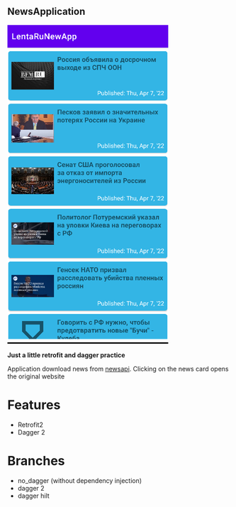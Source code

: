 ## NewsApplication

![app img](./2022-04-08_00-30-58.png)

**Just a little retrofit and dagger practice**

Application download news from [newsapi](https://newsapi.org). Clicking on the news card opens the original website

# Features
- Retrofit2
- Dagger 2

# Branches
* no_dagger (without dependency injection)
* dagger 2
* dagger hilt
